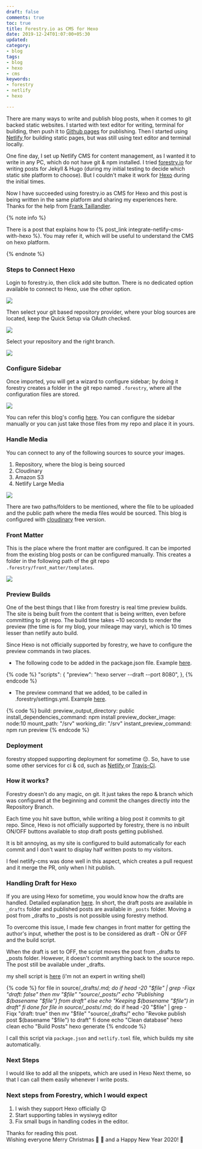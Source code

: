 ```yaml
---
draft: false
comments: true
toc: true
title: Forestry.io as CMS for Hexo
date: 2019-12-24T01:07:00+05:30
updated: 
category:
- blog
tags:
- blog
- hexo
- cms
keywords:
- forestry
- netlify
- hexo

---
```

There are many ways to write and publish blog posts, when it comes to git backed static websites.  I started with text editor for writing, terminal for building, then push it to [Github pages](https://pages.github.com/) for publishing.  Then I started using [Netlify ](https://app.netlify.com)for building static pages, but was still using text editor and terminal locally.

One fine day, I set up Netlify CMS for content management, as I wanted it to write in any PC, which do not have git & npm installed. I tried [forestry.io](https://forestry.io) for writing posts for Jekyll & Hugo (during my initial testing to decide which static site platform to choose).  But I couldn't make it work for [Hexo](https://hexo.io) during the initial times.

Now I have succeeded using forestry.io as CMS for Hexo and this post is being written in the same platform and sharing my experiences here. Thanks for the help from [Frank Taillandier](https://github.com/DirtyF).

<!---more--->

{% note info %}

There is a post that explains how to {% post_link integrate-netlify-cms-with-hexo %}.  You may refer it, which will be useful to understand the CMS on hexo platform.

{% endnote %}

### Steps to Connect Hexo

Login to forestry.io, then click add site button.  There is no dedicated option available to connect to Hexo, use the other option.

![](https://res.cloudinary.com/anbuchelva/image/upload/v1577124196/images/Screenshot_89_ybvaxy.png)

Then select your git based repository provider, where your blog sources are located, keep the Quick Setup via OAuth checked.

![](https://res.cloudinary.com/anbuchelva/image/upload/v1577124603/images/Screenshot_90_gixnmd.png)

Select your repository and the right branch.

![](https://res.cloudinary.com/anbuchelva/image/upload/v1577124801/images/Screenshot_91_ogb0bu.png)

### Configure Sidebar

Once imported, you will get a wizard to configure sidebar; by doing it forestry creates a folder in the git repo named `.forestry`, where all the configuration files are stored.

![](https://res.cloudinary.com/anbuchelva/image/upload/v1577125841/images/Screenshot_93_sj7txo.png)

You can refer this blog's config [here](https://github.com/anbuchelva/blog/tree/source/.forestry).  You can configure the sidebar manually or you can just take those files from my repo and place it in yours.

### Handle Media

You can connect to any of the following sources to source your images.

1. Repository, where the blog is being sourced
2. Cloudinary
3. Amazon S3
4. Netlify Large Media

![](https://res.cloudinary.com/anbuchelva/image/upload/v1577126114/images/Screenshot_95_ndprsb.png)

There are two paths/folders to be mentioned, where the file to be uploaded and the public path where the media files would be sourced. This blog is configured with [cloudinary](https://cloudinary.com/) free version.

### Front Matter

This is the place where the front matter are configured.  It can be imported from the existing blog posts or can be configured manually.  This creates a folder in the following path of the git repo `.forestry/front_matter/templates`.

![](https://res.cloudinary.com/anbuchelva/image/upload/v1577126583/images/Screenshot_98_evjy1i.png)

### Preview Builds

One of the best things that I like from forestry is real time preview builds.  The site is being built from the content that is being written, even before committing to git repo.  The build time takes \~10 seconds to render the preview (the time is for my blog, your mileage may vary), which is 10 times lesser than netlify auto build.

Since Hexo is not officially supported by forestry, we have to configure the preview commands in two places.

* The following code to be added in the package.json file. Example [here](https://github.com/anbuchelva/blog/blob/source/package.json).

{% code %}
"scripts": {
"preview": "hexo server --draft --port 8080",
},
{% endcode %}

* The preview command that we added, to be called in  .forestry/settings.yml. Example [here](https://github.com/anbuchelva/blog/blob/source/.forestry/settings.yml).

{% code %}
build:
preview_output_directory: public
install_dependencies_command: npm install
preview_docker_image: node:10
mount_path: "/srv"
working_dir: "/srv"
instant_preview_command: npm run preview
{% endcode %}

### Deployment

forestry stopped supporting deployment for sometime :pensive:.  So, have to use some other services for ci & cd, such as [Netlify ](https://app.netlify.com)or [Travis-CI](https://travis-ci.org/).

### How it works?

Forestry doesn't do any magic, on git. It just takes the repo & branch which was configured at the beginning and commit the changes directly into the Repository Branch.

Each time you hit save button, while writing a blog post it commits to git repo. Since, Hexo is not officially supported by forestry, there is no inbuilt ON/OFF buttons available to stop draft posts getting published.

It is bit annoying, as my site is configured to build automatically for each commit and I don't want to display half written posts to my visitors.

I feel netlify-cms was done well in this aspect, which creates a pull request and it merge the PR, only when I hit publish.

### Handling Draft for Hexo

If you are using Hexo for sometime, you would know how the drafts are handled. Detailed explanation [here](https://hexo.io/docs/writing.html#Drafts). In short, the draft posts are available in `_drafts` folder and published posts are available in `_posts` folder.  Moving a post from _drafts to _posts is not possible using forestry method.

To overcome this issue, I made few changes in front matter for getting the author's input, whether the post is to be considered as draft - ON or OFF and the build script.

When the draft is set to OFF, the script moves the post from _drafts to _posts folder.  However, it doesn't commit anything back to the source repo.  The post still be available under _drafts.

my shell script is [here](https://github.com/anbuchelva/blog/blob/source/.forestry/draft.sh) (i'm not an expert in writing shell)

{% code %}
for file in source/_drafts/*.md; do	
	if head -20 "$file" | grep -Fiqx "draft: false"
		then
			mv "$file" "source/_posts/"
			echo "Publishing $(basename "$file") from draft"
		else
			echo "Keeping $(basename "$file") in draft"
	fi
done
for file in source/_posts/*.md; do
	if head -20 "$file" | grep -Fiqx "draft: true"
		then
			mv "$file" "source/_drafts/"
			echo "Revoke publish post $(basename "$file") to draft"
	fi
done
echo "Clean database"
hexo clean
echo "Build Posts"
hexo generate
{% endcode %}

I call this script via `package.json` and `netlify.toml` file, which builds my site automatically.

### Next Steps

I would like to add all the snippets, which are used in Hexo Next theme, so that I can call them easily whenever I write posts.

### Next steps from Forestry, which I would expect

1. I wish they support Hexo officially :wink:
2. Start supporting tables in wysiwyg editor
3. Fix small bugs in handling codes in the editor.

Thanks for reading this post.  
Wishing everyone Merry Christmas :christmas_tree: :santa: and a Happy New Year 2020! :tada: